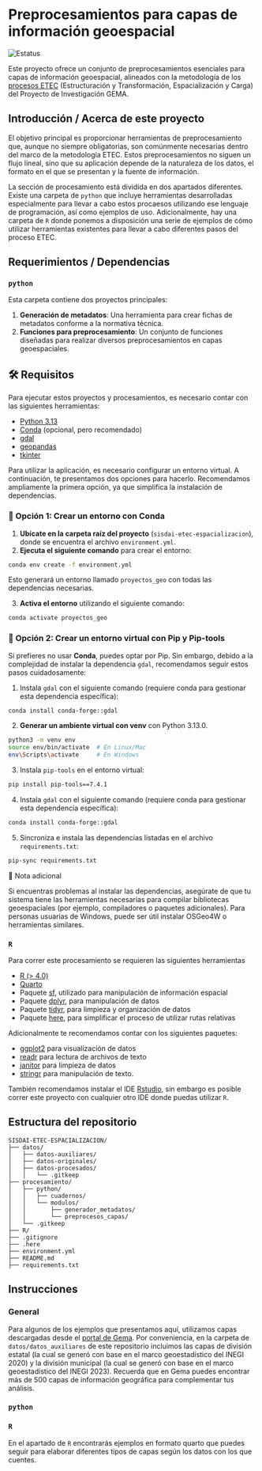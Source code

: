 # Preprocesamientos para capas de información geoespacial

![Estatus](https://img.shields.io/badge/Estatus-desarrollo-yellow)

Este proyecto ofrece un conjunto de preprocesamientos esenciales para capas de información geoespacial, alineados con la metodología de los [procesos ETEC](https://cdn.conahcyt.mx/gema/documentos/Proceso_ETEC-Desglosado_V2.pdf) (Estructuración y Transformación, Espacialización y Carga) del Proyecto de Investigación GEMA.

## Introducción / Acerca de este proyecto

El objetivo principal es proporcionar herramientas de preprocesamiento que, aunque no siempre obligatorias, son comúnmente necesarias dentro del marco de la metodología ETEC. Estos preprocesamientos no siguen un flujo lineal, sino que su aplicación depende de la naturaleza de los datos, el formato en el que se presentan y la fuente de información.  

La sección de procesamiento está dividida en dos apartados diferentes. Existe una carpeta de `python` que incluye herramientas desarrolladas especialmente para llevar a cabo estos procaesos utilizando ese lenguaje de programación, así como ejemplos de uso. Adicionalmente, hay una carpeta de `R` donde ponemos a disposición una serie de ejemplos de cómo utilizar herramientas existentes para llevar a cabo diferentes pasos del proceso ETEC.   


## Requerimientos / Dependencias

### `python`

Esta carpeta contiene dos proyectos principales:

1. **Generación de metadatos**: Una herramienta para crear fichas de metadatos conforme a la normativa técnica.
2. **Funciones para preprocesamiento**: Un conjunto de funciones diseñadas para realizar diversos preprocesamientos en capas geoespaciales.

## 🛠️ Requisitos

Para ejecutar estos proyectos y procesamientos, es necesario contar con las siguientes herramientas:

* [Python 3.13](https://www.python.org/downloads/)
* [Conda](https://docs.conda.io/projects/conda/en/latest/user-guide/install/index.html) (opcional, pero recomendado)
* [gdal](https://gdal.org/download.html)
* [geopandas](https://geopandas.org/install.html)
* [tkinter](https://docs.python.org/3/library/tkinter.html)

Para utilizar la aplicación, es necesario configurar un entorno virtual. A continuación, te presentamos dos opciones para hacerlo. Recomendamos ampliamente la primera opción, ya que simplifica la instalación de dependencias.

### 🚀 Opción 1: Crear un entorno con **Conda**

1. **Ubícate en la carpeta raíz del proyecto** (`sisdai-etec-espacializacion`), donde se encuentra el archivo `environment.yml`.
2. **Ejecuta el siguiente comando** para crear el entorno:

```bash
conda env create -f environment.yml
```

Esto generará un entorno llamado `proyectos_geo` con todas las dependencias necesarias.

 3. **Activa el entorno** utilizando el siguiente comando:

```bash
conda activate proyectos_geo
```

### 🚀 Opción 2: Crear un entorno virtual con Pip y Pip-tools

Si prefieres no usar **Conda**, puedes optar por Pip. Sin embargo, debido a la complejidad de instalar la dependencia `gdal`, recomendamos seguir estos pasos cuidadosamente:

 1. Instala `gdal` con el siguiente comando (requiere conda para gestionar esta dependencia específica):

```bash
conda install conda-forge::gdal
```

 2. **Generar un ambiente virtual con venv** con Python 3.13.0.

```bash
python3 -m venv env
source env/bin/activate  # En Linux/Mac
env\Scripts\activate     # En Windows
```
3. Instala `pip-tools` en el entorno virtual:

```bash
pip install pip-tools==7.4.1
```

4. Instala `gdal` con el siguiente comando (requiere conda para gestionar esta dependencia específica):

```bash
conda install conda-forge::gdal
```

5. Sincroniza e instala las dependencias listadas en el archivo `requirements.txt`:

```bash
pip-sync requirements.txt
```


🔎 Nota adicional

Si encuentras problemas al instalar las dependencias, asegúrate de que tu sistema tiene las herramientas necesarias para compilar bibliotecas geoespaciales (por ejemplo, compiladores o paquetes adicionales). Para personas usuarias de Windows, puede ser útil instalar OSGeo4W o herramientas similares.

### `R`

Para correr este procesamiento se requieren las siguientes herramientas
- [R (> 4.0)](https://www.r-project.org/)
- [Quarto](https://quarto.org/) 
- Paquete [sf](https://r-spatial.github.io/sf/), utilizado para manipulación de información espacial
- Paquete [dplyr](https://dplyr.tidyverse.org/), para manipulación de datos
- Paquete [tidyr](https://tidyr.tidyverse.org/), para limpieza y organización de datos  
- Paquete [here](https://here.r-lib.org/), para simplificar el proceso de utilizar rutas relativas

Adicionalmente te recomendamos contar con los siguientes paquetes:
- [ggplot2](https://ggplot2.tidyverse.org/) para visualización de datos
- [readr](https://readr.tidyverse.org/) para lectura de archivos de texto
- [janitor](https://cran.r-project.org/web/packages/janitor/vignettes/janitor.html) para limpieza de datos 
- [stringr](https://stringr.tidyverse.org/) para manipulación de texto.

También recomendamos instalar el IDE [Rstudio](https://www.rstudio.com/categories/rstudio-ide/), sin embargo es posible correr este proyecto con cualquier otro IDE donde puedas utilizar `R`.  

## Estructura del repositorio
```
SISDAI-ETEC-ESPACIALIZACION/
├── datos/
│   ├── datos-auxiliares/
│   ├── datos-originales/
│   ├── datos-procesados/
│   │   └── .gitkeep
├── procesamiento/
│   ├── python/
│   │   ├── cuadernos/
│   │   └── modulos/
│   │       ├── generador_metadatos/
│   │       └── preprocesos_capas/
│   └── .gitkeep
├── R/
├── .gitignore
├── .here
├── environment.yml
├── README.md
├── requirements.txt
```

## Instrucciones
### General
Para algunos de los ejemplos que presentamos aquí, utilizamos capas descargadas desde el [portal de Gema](gema.conahcyt.mx). Por conveniencia, en la carpeta de `datos/datos_auxiliares` de este repositorio incluimos las capas de división estatal (la cual se generó con base en el marco geoestadístico del INEGI 2020) y la división municipal  (la cual se generó con base en el marco geoestadístico del INEGI 2023). Recuerda que en Gema puedes encontrar más de 500 capas de información geográfica para complementar tus análisis.

### `python`




### `R`
En el apartado de `R` encontrarás ejemplos en formato quarto que puedes seguir para elaborar diferentes tipos de capas según los datos con los que cuentes.

